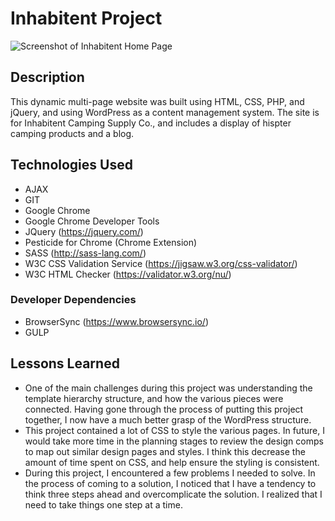 # Inhabitent Project
![Screenshot of Inhabitent Home Page](themes/inhabitent/images/homepage-screenshot.png)

## Description
This dynamic multi-page website was built using HTML, CSS, PHP, and jQuery, and using WordPress as a content management system. The site is for Inhabitent Camping Supply Co., and includes a display of hispter camping products and a blog.

## Technologies Used
- AJAX
- GIT
- Google Chrome
- Google Chrome Developer Tools
- JQuery (https://jquery.com/)
- Pesticide for Chrome (Chrome Extension)
- SASS (http://sass-lang.com/)
- W3C CSS Validation Service (https://jigsaw.w3.org/css-validator/)
- W3C HTML Checker (https://validator.w3.org/nu/)

### Developer Dependencies

- BrowserSync (https://www.browsersync.io/)
- GULP

## Lessons Learned
- One of the main challenges during this project was understanding the template hierarchy structure, and how the various pieces were connected. Having gone through the process of putting this project together, I now have a much better grasp of the WordPress structure.
- This project contained a lot of CSS to style the various pages. In future, I would take more time in the planning stages to review the design comps to map out similar design pages and styles. I think this decrease the amount of time spent on CSS, and help ensure the styling is consistent.
- During this project, I encountered a few problems I needed to solve. In the process of coming to a solution, I noticed that I have a tendency to think three steps ahead and overcomplicate the solution. I realized that I need to take things one step at a time.